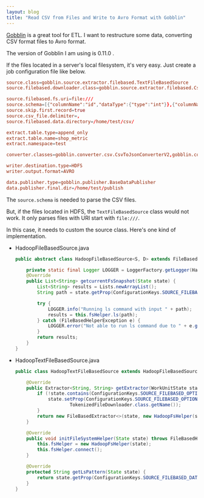 ```yaml
---
layout: blog
title: "Read CSV from Files and Write to Avro Format with Gobblin"
---
```


[Gobblin](http://gobblin.readthedocs.io/en/latest/) is a great tool for ETL. I want to restructure some data, converting CSV format files to Avro format.

The version of Gobblin I am using is 0.11.0 .

If the files located in a server's local filesystem, it's very easy. Just create a job configuration file like below.

```conf
source.class=gobblin.source.extractor.filebased.TextFileBasedSource
source.filebased.downloader.class=gobblin.source.extractor.filebased.CsvFileDownloader

source.filebased.fs.uri=file:///
source.schema=[{"columnName":"id","dataType":{"type":"int"}},{"columnName":"day","dataType":{"type":"string"}},{"columnName":"value","dataType":{"type":"double"}}]
source.skip.first.record=true
source.csv_file.delimiter=,
source.filebased.data.directory=/home/test/csv/

extract.table.type=append_only
extract.table.name=shop_metric
extract.namespace=test

converter.classes=gobblin.converter.csv.CsvToJsonConverterV2,gobblin.converter.avro.JsonIntermediateToAvroConverter

writer.destination.type=HDFS
writer.output.format=AVRO

data.publisher.type=gobblin.publisher.BaseDataPublisher
data.publisher.final.dir=/home/test/publish
```

The `source.schema` is needed to parse the CSV files.

But, if the files located in HDFS, the `TextFileBasedSource` class would not work. It only parses files with URI start with `file:///`.

In this case, it needs to custom the source class. Here's one kind of implementation.

- HadoopFileBasedSource.java

    ```java
    public abstract class HadoopFileBasedSource<S, D> extends FileBasedSource<S, D> {

        private static final Logger LOGGER = LoggerFactory.getLogger(HadoopFileBasedSource.class);
        @Override
        public List<String> getcurrentFsSnapshot(State state) {
            List<String> results = Lists.newArrayList();
            String path = state.getProp(ConfigurationKeys.SOURCE_FILEBASED_DATA_DIRECTORY);

            try {
                LOGGER.info("Running ls command with input " + path);
                results = this.fsHelper.ls(path);
            } catch (FileBasedHelperException e) {
                LOGGER.error("Not able to run ls command due to " + e.getMessage() + " will not pull any files", e);
            }
            return results;
        }
    }
    ```

- HadoopTextFileBasedSource.java

    ```java
    public class HadoopTextFileBasedSource extends HadoopFileBasedSource<String, String> {

        @Override
        public Extractor<String, String> getExtractor(WorkUnitState state) throws IOException {
            if (!state.contains(ConfigurationKeys.SOURCE_FILEBASED_OPTIONAL_DOWNLOADER_CLASS)) {
                state.setProp(ConfigurationKeys.SOURCE_FILEBASED_OPTIONAL_DOWNLOADER_CLASS,
                        TokenizedFileDownloader.class.getName());
            }
            return new FileBasedExtractor<>(state, new HadoopFsHelper(state));
        }

        @Override
        public void initFileSystemHelper(State state) throws FileBasedHelperException {
            this.fsHelper = new HadoopFsHelper(state);
            this.fsHelper.connect();
        }

        @Override
        protected String getLsPattern(State state) {
            return state.getProp(ConfigurationKeys.SOURCE_FILEBASED_DATA_DIRECTORY);
        }
    }
    ```
